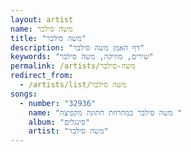 ```yaml
---
layout: artist
name: משה סילבר
title: "משה סילבר"
description: "דף האמן משה סילבר"
keywords: "שירים, מוזיקה, משה סילבר"
permalink: /artists/משה-סילבר
redirect_from:
  - /artists/list/משה סילבר
songs:
  - number: "32936"
    name: "משה סילבר במחרוזת חתונה מקפיצה "
    album: "סינגלים"
    artist: "משה סילבר"
---
```

